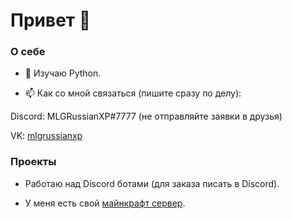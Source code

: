# Привет 👋

### О себе
- 🌱 Изучаю Python.

- 📫 Как со мной связаться (пишите сразу по делу):

Discord: MLGRussianXP#7777 (не отправляйте заявки в друзья)

VK: [mlgrussianxp](https://vk.com/mlgrussianxp)

### Проекты
- Работаю над Discord ботами (для заказа писать в Discord).

- У меня есть свой [майнкрафт сервер](https://discord.gg/hhbaKr9ubp).

#
